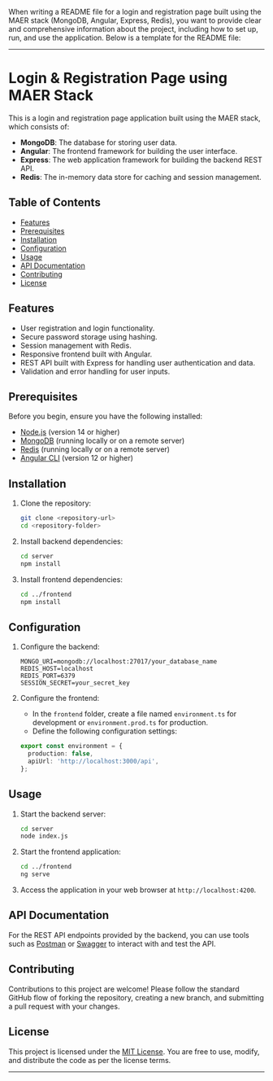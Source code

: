When writing a README file for a login and registration page built using the MAER stack (MongoDB, Angular, Express, Redis), you want to provide clear and comprehensive information about the project, including how to set up, run, and use the application. Below is a template for the README file:

---

# Login & Registration Page using MAER Stack

This is a login and registration page application built using the MAER stack, which consists of:

- **MongoDB**: The database for storing user data.
- **Angular**: The frontend framework for building the user interface.
- **Express**: The web application framework for building the backend REST API.
- **Redis**: The in-memory data store for caching and session management.

## Table of Contents

- [Features](#features)
- [Prerequisites](#prerequisites)
- [Installation](#installation)
- [Configuration](#configuration)
- [Usage](#usage)
- [API Documentation](#api-documentation)
- [Contributing](#contributing)
- [License](#license)

## Features

- User registration and login functionality.
- Secure password storage using hashing.
- Session management with Redis.
- Responsive frontend built with Angular.
- REST API built with Express for handling user authentication and data.
- Validation and error handling for user inputs.

## Prerequisites

Before you begin, ensure you have the following installed:

- [Node.js](https://nodejs.org/) (version 14 or higher)
- [MongoDB](https://www.mongodb.com/) (running locally or on a remote server)
- [Redis](https://redis.io/) (running locally or on a remote server)
- [Angular CLI](https://angular.io/cli) (version 12 or higher)

## Installation

1. Clone the repository:

    ```bash
    git clone <repository-url>
    cd <repository-folder>
    ```

2. Install backend dependencies:

    ```bash
    cd server
    npm install
    ```

3. Install frontend dependencies:

    ```bash
    cd ../frontend
    npm install
    ```

## Configuration

1. Configure the backend:
    ```plaintext
    MONGO_URI=mongodb://localhost:27017/your_database_name
    REDIS_HOST=localhost
    REDIS_PORT=6379
    SESSION_SECRET=your_secret_key
    ```

2. Configure the frontend:

    - In the `frontend` folder, create a file named `environment.ts` for development or `environment.prod.ts` for production.
    - Define the following configuration settings:

    ```typescript
    export const environment = {
      production: false,
      apiUrl: 'http://localhost:3000/api',
    };
    ```

## Usage

1. Start the backend server:

    ```bash
    cd server
    node index.js
    ```

2. Start the frontend application:

    ```bash
    cd ../frontend
    ng serve
    ```

3. Access the application in your web browser at `http://localhost:4200`.

## API Documentation

For the REST API endpoints provided by the backend, you can use tools such as [Postman](https://www.postman.com/) or [Swagger](https://swagger.io/) to interact with and test the API.

## Contributing

Contributions to this project are welcome! Please follow the standard GitHub flow of forking the repository, creating a new branch, and submitting a pull request with your changes.

## License

This project is licensed under the [MIT License](LICENSE). You are free to use, modify, and distribute the code as per the license terms.

---
